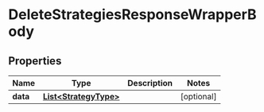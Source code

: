 

# DeleteStrategiesResponseWrapperBody


## Properties

Name | Type | Description | Notes
------------ | ------------- | ------------- | -------------
**data** | [**List&lt;StrategyType&gt;**](StrategyType.md) |  |  [optional]



